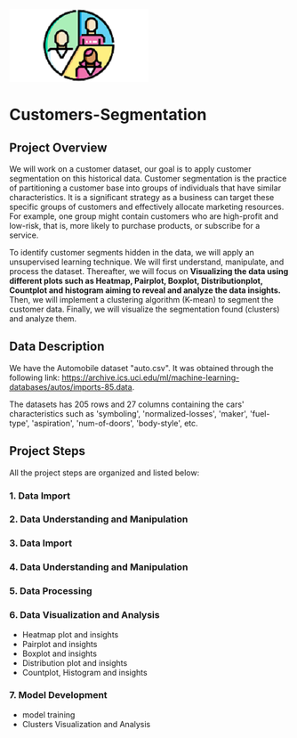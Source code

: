 ![Image](customer1.png)
# Customers-Segmentation
## Project Overview
We will work on a customer dataset, our goal is to apply customer segmentation on this historical data. Customer segmentation is the practice of partitioning a customer base into groups of individuals that have similar characteristics. It is a significant strategy as a business can target these specific groups of customers and effectively allocate marketing resources. For example, one group might contain customers who are high-profit and low-risk, that is, more likely to purchase products, or subscribe for a service. 

To identify customer segments hidden in the data, we will apply an unsupervised learning technique. We will first understand, manipulate, and process the dataset. Thereafter, we will focus on **Visualizing the data using different plots such as Heatmap, Pairplot, Boxplot, Distributionplot, Countplot and histogram aiming to reveal and analyze the data insights.** Then, we will implement a clustering algorithm (K-mean) to segment the customer data. Finally, we will visualize the segmentation found (clusters) and analyze them.
## Data Description
We have the Automobile dataset "auto.csv". It was obtained through the following link: https://archive.ics.uci.edu/ml/machine-learning-databases/autos/imports-85.data.

The datasets has 205 rows and 27 columns containing the cars' characteristics such as 'symboling', 'normalized-losses', 'maker', 'fuel-type', 'aspiration',
'num-of-doors', 'body-style', etc.
## Project Steps
All the project steps are organized and listed below:
### 1. Data Import
### 2. Data Understanding and Manipulation
### 3. Data Import
### 4. Data Understanding and Manipulation
### 5. Data Processing
### 6. Data Visualization and Analysis
* Heatmap plot and insights
* Pairplot and insights
* Boxplot  and insights
* Distribution plot and insights 
* Countplot, Histogram and insights
### 7. Model Development
* model training
* Clusters Visualization and Analysis
